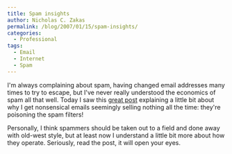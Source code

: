 ```yaml
---
title: Spam insights
author: Nicholas C. Zakas
permalink: /blog/2007/01/15/spam-insights/
categories:
  - Professional
tags:
  - Email
  - Internet
  - Spam
---
```

I'm always complaining about spam, having changed email addresses many times to try to escape, but I've never really understood the economics of spam all that well. Today I saw this <a title="Spamonomics 101" rel="external" href="http://radar.oreilly.com/archives/2007/01/spamonomics_101.html">great post</a> explaining a little bit about why I get nonsensical emails seemingly selling nothing all the time: they're poisoning the spam filters!

Personally, I think spammers should be taken out to a field and done away with old-west style, but at least now I understand a little bit more about how they operate. Seriously, read the post, it will open your eyes.
